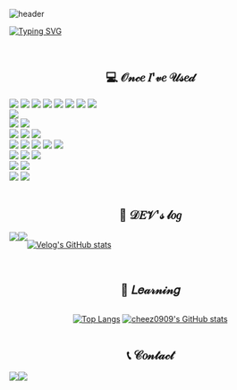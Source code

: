 ![header](https://capsule-render.vercel.app/api?type=Waving&height=180&text=𝔻𝕒𝕟𝕚'𝕤&fontSize=70&color=D358F7&animation=scaleIn&fontAlign=80&fontAlignY=40&fontColor=ffffff)



[![Typing SVG](https://readme-typing-svg.demolab.com?font=Alkatra&weight=500&size=45&duration=3500&pause=3&color=000000&center=true&vCenter=true&multiline=true&repeat=true&width=1000&height=100&lines=welcome!✨)](https://git.io/typing-svg)


<div align="center"> 


<br>
    
## 💻 𝒪𝓃𝒸𝑒 𝐼'𝓋𝑒 𝒰𝓈𝑒𝒹

<div style="display:flex; flex-direction:column; align-items:flex-start;">
    <div>
        <img src="https://img.shields.io/badge/html5-E34F26?style=flat&logo=html5&logoColor=white"> 
        <img src="https://img.shields.io/badge/css-1572B6?style=flat&logo=css3&logoColor=white"> 
        <img src="https://img.shields.io/badge/javascript-F7DF1E?style=flat&logo=javascript&logoColor=black">
        <img src="https://img.shields.io/badge/bootstrap-7952B3?style=flat&logo=bootstrap&logoColor=white">
        <img src="https://img.shields.io/badge/React-61DAFB?style=flat&logo=react&logoColor=black">
        <img src="https://img.shields.io/badge/JQuery-0769AD?style=flat&logo=jquery&logoColor=white">
        <img src="https://img.shields.io/badge/Ajax-00758F?style=flat&logo=ajax&logoColor=white">
        <img src="https://img.shields.io/badge/TypeScript-3178C6?style=flat&logo=typescript&logoColor=white">
    </div>
    <div>
        <img src="https://img.shields.io/badge/Java-007396?style=flat&logo=Java&logoColor=white"/></a>
    </div>
    <div>
        <img src="https://img.shields.io/badge/oracle-F80000?style=flat&logo=oracle&logoColor=white"> 
        <img src="https://img.shields.io/badge/mysql-4479A1?style=flat&logo=mysql&logoColor=white"> 
    </div>
    <div>
        <img src="https://img.shields.io/badge/linux-FCC624?style=flat&logo=linux&logoColor=black"> 
        <img src="https://img.shields.io/badge/apache tomcat-F8DC75?style=flat&logo=apachetomcat&logoColor=black">
        <img src="https://img.shields.io/badge/Amazon AWS-232F3E?style=flat&logo=amazon aws&logoColor=white"> 
    </div>
    <div>
        <img src="https://img.shields.io/badge/IntelliJ IDEA-000000?style=flat&logo=intellij-idea&logoColor=white">
        <img src="https://img.shields.io/badge/Visual Studio Code-007ACC?style=flat&logo=visual-studio-code&logoColor=white">
        <img src="https://img.shields.io/badge/Visual Studio-5C2D91?style=flat&logo=visual-studio&logoColor=white">
        <img src="https://img.shields.io/badge/Eclipse IDE-2C2255?style=flat&logo=eclipse-ide&logoColor=white">
        <img src="https://img.shields.io/badge/DBeaver-4D4D4D?style=flat&logo=dbeaver&logoColor=white">
    </div>
    <div>
        <img src="https://img.shields.io/badge/Spring-6DB33F?style=flat&logo=spring&logoColor=white">
        <img src="https://img.shields.io/badge/Spring Boot-6DB33F?style=flat&logo=spring-boot&logoColor=white">
        <img src="https://img.shields.io/badge/Bootstrap-7952B3?style=flat&logo=bootstrap&logoColor=white">
    </div>
    <div>
        <img src="https://img.shields.io/badge/Git-F05032?style=flat&logo=git&logoColor=white">
        <img src="https://img.shields.io/badge/GitHub-181717?style=flat&logo=github&logoColor=white">
    </div>
    <div>
        <img src="https://img.shields.io/badge/Figma-F24E1E?style=flat&logo=figma&logoColor=white">
        <img src="https://img.shields.io/badge/StarUML-7D57C1?style=flat&logo=staruml&logoColor=white">
    </div>
</div><br>

## 📑 𝒟𝐸𝒱'𝓈 𝓁𝑜𝑔
<div style="display:flex; flex-direction:row;">
    <a href="https://github.com/cheez0909/Spring">
    <img src="https://img.shields.io/badge/Portfolio-FFC0CB?style=flat"> 
    </a>
    <a href="https://velog.io/@dani0817">
        <img src="https://img.shields.io/badge/Velog-20c997?style=flat&logo=Vimeo&logoColor=white"> 
    </a>
 
[![Velog's GitHub stats](https://velog-readme-stats.vercel.app/api?name=dani0817)](https://velog.io/@dani0817)

</div><br>

## 📝 𝐿𝑒𝒶𝓇𝓃𝒾𝓃𝑔
<div style="display:flex; flex-direction:column;">

[![Top Langs](https://github-readme-stats.vercel.app/api/top-langs/?username=cheez0909&layout=compact)](https://github.com/anuraghazra/github-readme-stats)
[![cheez0909's GitHub stats](https://github-readme-stats.vercel.app/api?username=cheez0909&include_all_commits=true&show_icons=true&theme=transparent)](https://github.com/cheez0909/github-readme-stats)

</div>
 
## 📞 𝒞𝑜𝓃𝓉𝒶𝒸𝓉
<div style="display:flex; flex-direction:row;">
    <a href="mailto:eun081217@gmail.com">
        <img src="https://img.shields.io/badge/Gmail-EA4335?style=flat&logo=Gmail&logoColor=white"> 
    </a>
    <a href="https://open.kakao.com/o/sKEqRaXf">
        <img src="https://img.shields.io/badge/KakaoTalk-FFCD00?style=flat&logoColor=black&logo=KakaoTalk"> 
    </a>
</div>
</div>
  

